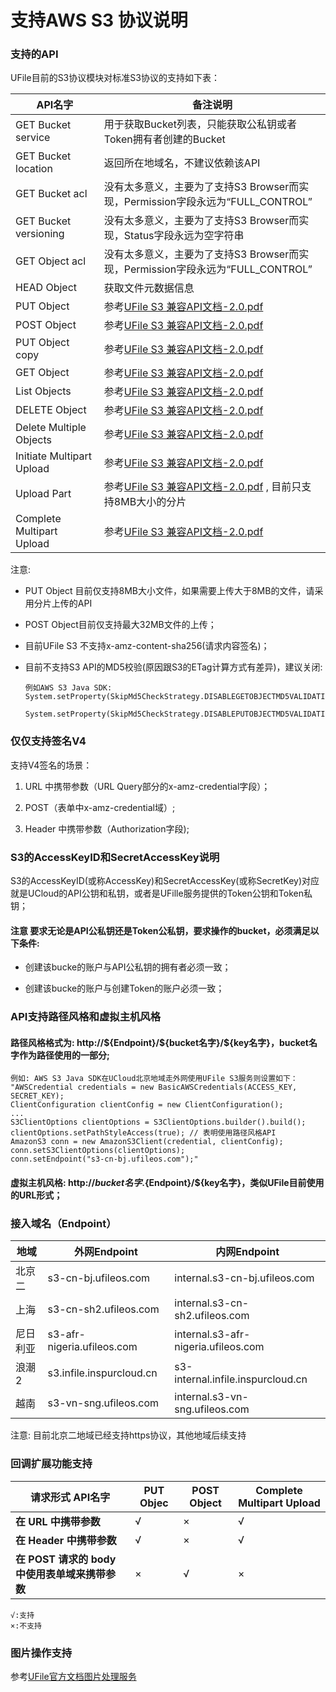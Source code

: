 

# 支持AWS S3 协议说明

### 支持的API

UFile目前的S3协议模块对标准S3协议的支持如下表：

| **API名字**                 | **备注说明**                                                                                                                           |
| ------------------------- | ---------------------------------------------------------------------------------------------------------------------------------- |
| GET Bucket service        | 用于获取Bucket列表，只能获取公私钥或者Token拥有者创建的Bucket                                                                                            |
| GET Bucket location       | 返回所在地域名，不建议依赖该API                                                                                                                  |
| GET Bucket acl            | 没有太多意义，主要为了支持S3 Browser而实现，Permission字段永远为“FULL_CONTROL”                                                                           |
| GET Bucket versioning     | 没有太多意义，主要为了支持S3 Browser而实现，Status字段永远为空字符串                                                                                         |
| GET Object acl            | 没有太多意义，主要为了支持S3 Browser而实现，Permission字段永远为“FULL_CONTROL”                                                                           |
| HEAD Object               | 获取文件元数据信息                                                                                                                          |
| PUT Object                | 参考[UFile S3 兼容API文档-2.0.pdf](http://ufile-release.cn-bj.ufileos.com/UFile%E5%85%BC%E5%AE%B9S3%20API%20-%202.0.pdf)                 |
| POST Object               | 参考[UFile S3 兼容API文档-2.0.pdf](http://ufile-release.cn-bj.ufileos.com/UFile%E5%85%BC%E5%AE%B9S3%20API%20-%202.0.pdf)                 |
| PUT Object copy           | 参考[UFile S3 兼容API文档-2.0.pdf](http://ufile-release.cn-bj.ufileos.com/UFile%E5%85%BC%E5%AE%B9S3%20API%20-%202.0.pdf)                 |
| GET Object                | 参考[UFile S3 兼容API文档-2.0.pdf](http://ufile-release.cn-bj.ufileos.com/UFile%E5%85%BC%E5%AE%B9S3%20API%20-%202.0.pdf)                 |
| List Objects              | 参考[UFile S3 兼容API文档-2.0.pdf](http://ufile-release.cn-bj.ufileos.com/UFile%E5%85%BC%E5%AE%B9S3%20API%20-%202.0.pdf)                 |
| DELETE Object             | 参考[UFile S3 兼容API文档-2.0.pdf](http://ufile-release.cn-bj.ufileos.com/UFile%E5%85%BC%E5%AE%B9S3%20API%20-%202.0.pdf)                 |
| Delete Multiple Objects   | 参考[UFile S3 兼容API文档-2.0.pdf](http://ufile-release.cn-bj.ufileos.com/UFile%E5%85%BC%E5%AE%B9S3%20API%20-%202.0.pdf)                 |
| Initiate Multipart Upload | 参考[UFile S3 兼容API文档-2.0.pdf](http://ufile-release.cn-bj.ufileos.com/UFile%E5%85%BC%E5%AE%B9S3%20API%20-%202.0.pdf)                 |
| Upload Part               | 参考[UFile S3 兼容API文档-2.0.pdf](http://ufile-release.cn-bj.ufileos.com/UFile%E5%85%BC%E5%AE%B9S3%20API%20-%202.0.pdf) , 目前只支持8MB大小的分片 |
| Complete Multipart Upload | 参考[UFile S3 兼容API文档-2.0.pdf](http://ufile-release.cn-bj.ufileos.com/UFile%E5%85%BC%E5%AE%B9S3%20API%20-%202.0.pdf)                 |

注意:

* PUT Object 目前仅支持8MB大小文件，如果需要上传大于8MB的文件，请采用分片上传的API

* POST Object目前仅支持最大32MB文件的上传；

* 目前UFile S3 不支持x-amz-content-sha256(请求内容签名)；

* 目前不支持S3 API的MD5校验(原因跟S3的ETag计算方式有差异)，建议关闭:

      例如AWS S3 Java SDK:
      System.setProperty(SkipMd5CheckStrategy.DISABLEGETOBJECTMD5VALIDATION_PROPERTY,"");
  
      System.setProperty(SkipMd5CheckStrategy.DISABLEPUTOBJECTMD5VALIDATION_PROPERTY,"");

### 仅仅支持签名V4

支持V4签名的场景：

1. URL 中携带参数（URL Query部分的x-amz-credential字段）；

2. POST（表单中x-amz-credential域）;

3. Header 中携带参数（Authorization字段);

### S3的AccessKeyID和SecretAccessKey说明

S3的AccessKeyID(或称AccessKey)和SecretAccessKey(或称SecretKey)对应就是UCloud的API公钥和私钥，或者是UFille服务提供的Token公钥和Token私钥；

#### 注意 要求无论是API公私钥还是Token公私钥，要求操作的bucket，必须满足以下条件:

* 创建该bucke的账户与API公私钥的拥有者必须一致；

* 创建该bucke的账户与创建Token的账户必须一致；

### API支持路径风格和虚拟主机风格

#### 路径风格格式为: http://\${Endpoint}/\${bucket名字}/\${key名字}，bucket名字作为路径使用的一部分;

    例如: AWS S3 Java SDK在UCloud北京地域走外网使用UFile S3服务则设置如下：  
    "AWSCredential credentials = new BasicAWSCredentials(ACCESS_KEY,
    SECRET_KEY);  
    ClientConfiguration clientConfig = new ClientConfiguration();  
    ...  
    S3ClientOptions clientOptions = S3ClientOptions.builder().build();  
    clientOptions.setPathStyleAccess(true); // 表明使用路径风格API  
    AmazonS3 conn = new AmazonS3Client(credential, clientConfig);  
    conn.setS3ClientOptions(clientOptions);  
    conn.setEndpoint("s3-cn-bj.ufileos.com");"

#### 虚拟主机风格: http://${bucket名字}.${Endpoint}/${key名字}，类似UFile目前使用的URL形式；

### 接入域名（Endpoint）

| 地域   | 外网Endpoint                 | 内网Endpoint                          |
| ---- | -------------------------- | ----------------------------------- |
| 北京二  | s3-cn-bj.ufileos.com       | internal.s3-cn-bj.ufileos.com       |
| 上海   | s3-cn-sh2.ufileos.com      | internal.s3-cn-sh2.ufileos.com      |
| 尼日利亚 | s3-afr-nigeria.ufileos.com | internal.s3-afr-nigeria.ufileos.com |
| 浪潮2  | s3.infile.inspurcloud.cn   | s3-internal.infile.inspurcloud.cn   |
| 越南   | s3-vn-sng.ufileos.com      | internal.s3-vn-sng.ufileos.com      |

注意: 目前北京二地域已经支持https协议，其他地域后续支持

### 回调扩展功能支持

| **请求形式 API名字**                  | **PUT Objec** | **POST Object** | **Complete Multipart Upload** |
| ------------------------------- | ------------- | --------------- | ----------------------------- |
| **在 URL 中携带参数**                 | √             | ×               | √                             |
| **在 Header 中携带参数**              | √             | ×               | √                             |
| **在 POST 请求的 body 中使用表单域来携带参数** | ×             | √               | ×                             |

    √:支持
    ×:不支持

### 图片操作支持

参考[UFile官方文档图片处理服务](https://docs.ucloud.cn/storage_cdn/ufile/service/pic)


